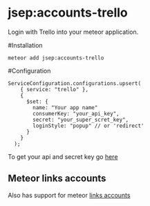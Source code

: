 # jsep:accounts-trello

Login with Trello into your meteor application.

#Installation

`meteor add jsep:accounts-trello`

#Configuration
```
ServiceConfiguration.configurations.upsert(
    { service: "trello" },
    {
      $set: {
        name: "Your app name"
        consumerKey: "your_api_key",
        secret: "your_super_scret_key",
        loginStyle: "popup" // or 'redirect'
      }
    }
  );
```
    
To get your api and secret key go [here](https://trello.com/app-key)
    
## Meteor links accounts

Also has support for meteor [links accounts](https://atmospherejs.com/bozhao/link-accounts)